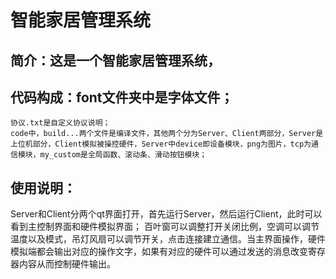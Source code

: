 # 智能家居管理系统
## 简介：这是一个智能家居管理系统，
## 代码构成：font文件夹中是字体文件；
	协议.txt是自定义协议说明；
	code中，build...两个文件是编译文件，其他两个分为Server、Client两部分，Server是上位机部分，Client模拟被操控硬件，Server中device即设备模块，png为图片，tcp为通信模块，my_custom是全局函数、滚动条、滑动按钮模块；
## 使用说明：
Server和Client分两个qt界面打开，首先运行Server，然后运行Client，此时可以看到主控制界面和硬件模拟界面；
百叶窗可以调整打开关闭比例，空调可以调节温度以及模式，吊灯风扇可以调节开关，点击连接建立通信。当主界面操作，硬件模拟端都会输出对应的操作文字，如果有对应的硬件可以通过发送的消息改变寄存器内容从而控制硬件输出。

